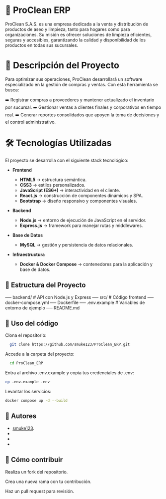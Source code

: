 # 🫧 ProClean ERP

ProClean S.A.S. es una empresa dedicada a la venta y distribución de productos de aseo y limpieza, tanto para hogares como para organizaciones. Su misión es ofrecer soluciones de limpieza eficientes, seguras y accesibles, garantizando la calidad y disponibilidad de los productos en todas sus sucursales.

# 📌 Descripción del Proyecto

Para optimizar sus operaciones, ProClean desarrollará un software especializado en la gestión de compras y ventas. Con esta herramienta se busca:

➡️ Registrar compras a proveedores y mantener actualizado el inventario por sucursal.
➡️ Gestionar ventas a clientes finales y corporativos en tiempo real.
➡️ Generar reportes consolidados que apoyen la toma de decisiones y el control administrativo.

# 🛠️ Tecnologías Utilizadas

El proyecto se desarrolla con el siguiente stack tecnológico:

- **Frontend**

  - **HTML5** → estructura semántica.
  - **CSS3** → estilos personalizados.
  - **JavaScript (ES6+)** → interactividad en el cliente.
  - **React.js** → construcción de componentes dinámicos y SPA.
  - **Bootstrap** → diseño responsivo y componentes visuales.

- **Backend**

  - **Node.js** → entorno de ejecución de JavaScript en el servidor.
  - **Express.js** → framework para manejar rutas y middlewares.

- **Base de Datos**

  - **MySQL** → gestión y persistencia de datos relacionales.

- **Infraestructura**
  - **Docker & Docker Compose** → contenedores para la aplicación y base de datos.

## 📂 Estructura del Proyecto

── backend/ # API con Node.js y Express
── src/ # Código frontend
── docker-compose.yml
── Dockerfile
── .env.example # Variables de entorno de ejemplo
── README.md

## 🚀 Uso del código

Clona el repositorio:

```bash
  git clone https://github.com/smuke123/ProClean_ERP.git
```

Accede a la carpeta del proyecto:

```bash
  cd ProClean_ERP
```

Entra al archivo .env.example y copia tus credenciales de .env:

```bash
cp .env.example .env
```

Levantar los servicios:

```bash
docker compose up -d --build
```

## 👥 Autores

- [smuke123](https://github.com/smuke123).
-
-
-

## 📩 Cómo contribuir

Realiza un fork del repositorio.

Crea una nueva rama con tu contribución.

Haz un pull request para revisión.
